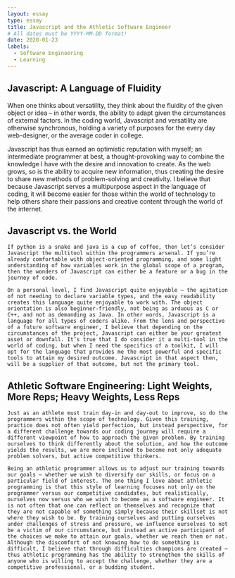 ```yaml
---
layout: essay
type: essay
title: Javascript and the Athletic Software Engineer
# All dates must be YYYY-MM-DD format!
date: 2020-01-23
labels:
  - Software Engineering
  - Learning
---
```


## Javascript: A Language of Fluidity

  When one thinks about versatility, they think about the fluidity of the given object or idea – in other words, the ability to adapt given the circumstances of external factors. In the coding world, Javascript and versatility are otherwise synchronous, holding a variety of purposes for the every day web-designer, or the average coder in college. 

  Javascript has thus earned an optimistic reputation with myself; an intermediate programmer at best, a thought-provoking way to combine the knowledge I have with the desire and innovation to create. As the web grows, so is the ability to acquire new information, thus creating the desire to share new methods of problem-solving and creativity. I believe that because Javascript serves a multipurpose aspect in the language of coding, it will become easier for those within the world of technology to help others share their passions and creative content through the world of the internet. 

## Javascript vs. the World

	If python is a snake and java is a cup of coffee, then let’s consider Javascript the multitool within the programmers arsenal. If you’re already comfortable with object-oriented programming, and some light understanding of how variables work in the global scope of a program, then the wonders of Javascript can either be a feature or a bug in the journey of code. 
  
	On a personal level, I find Javascript quite enjoyable – the agitation of not needing to declare variable types, and the easy readability creates this language quite enjoyable to work with. The object orientation is also beginner-friendly, not being as arduous as C or C++, and not as demanding as Java. In other words, Javascript is a language for all types of coders alike. From the lens and perspective of a future software engineer, I believe that depending on the circumstances of the project, Javascript can either be your greatest asset or downfall. It’s true that I do consider it a multi-tool in the world of coding, but when I need the specifics of a toolkit, I will opt for the language that provides me the most powerful and specific tools to attain my desired outcome. Javascript in that aspect then, will be a supplier of that outcome, but not the primary tool.


## Athletic Software Engineering: Light Weights, More Reps; Heavy Weights, Less Reps
	
	Just as an athlete must train day-in and day-out to improve, so do the programmers within the scope of technology. Given this training, practice does not often yield perfection, but instead perspective, for a different challenge towards our coding journey will require a different viewpoint of how to approach the given problem. By training ourselves to think differently about the solution, and how the outcome yields the results, we are more inclined to become not only adequate problem solvers, but active competitive thinkers.
  
	Being an athletic programmer allows us to adjust our training towards our goals – whether we wish to diversify our skills, or focus on a particular field of interest. The one thing I love about athletic programming is that this style of learning focuses not only on the programmer versus our competitive candidates, but realistically, ourselves now versus who we wish to become as a software engineer. It is not often that one can reflect on themselves and recognize that they are not capable of something simply because their skillset is not where they wish to be. By training ourselves and putting ourselves under challenges of stress and pressure, we influence ourselves to not be a victim of our circumstance, but instead an active participant of the choices we make to attain our goals, whether we reach them or not. Although the discomfort of not knowing how to do something is difficult, I believe that through difficulties champions are created – thus athletic programming has the ability to strengthen the skills of anyone who is willing to accept the challenge, whether they are a competitive professional, or a budding student. 



